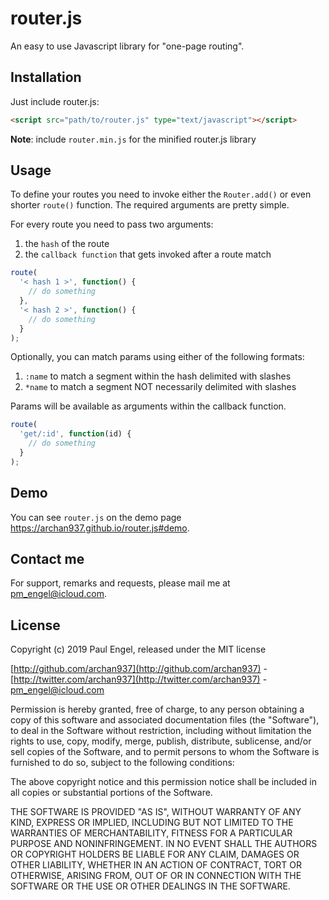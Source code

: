 # router.js

An easy to use Javascript library for "one-page routing".

## Installation

Just include router.js:

```html
<script src="path/to/router.js" type="text/javascript"></script>
```

**Note**: include `router.min.js` for the minified router.js library

## Usage

To define your routes you need to invoke either the `Router.add()` or even shorter `route()` function. The required arguments are pretty simple.

For every route you need to pass two arguments:

1. the `hash` of the route
2. the `callback function` that gets invoked after a route match

```javascript
route(
  '< hash 1 >', function() {
    // do something
  },
  '< hash 2 >', function() {
    // do something
  }
);
```

Optionally, you can match params using either of the following formats:

1. `:name` to match a segment within the hash delimited with slashes
2. `*name` to match a segment NOT necessarily delimited with slashes

Params will be available as arguments within the callback function.

```javascript
route(
  'get/:id', function(id) {
    // do something
  }
);
```

## Demo

You can see `router.js` on the demo page <a href="https://archan937.github.io/router.js#demo">https://archan937.github.io/router.js#demo</a>.

## Contact me

For support, remarks and requests, please mail me at [pm_engel@icloud.com](mailto:pm_engel@icloud.com).

## License

Copyright (c) 2019 Paul Engel, released under the MIT license

[http://github.com/archan937](http://github.com/archan937) - [http://twitter.com/archan937](http://twitter.com/archan937) - [pm_engel@icloud.com](mailto:pm_engel@icloud.com)

Permission is hereby granted, free of charge, to any person obtaining a copy of this software and associated documentation files (the "Software"), to deal in the Software without restriction, including without limitation the rights to use, copy, modify, merge, publish, distribute, sublicense, and/or sell copies of the Software, and to permit persons to whom the Software is furnished to do so, subject to the following conditions:

The above copyright notice and this permission notice shall be included in all copies or substantial portions of the Software.

THE SOFTWARE IS PROVIDED "AS IS", WITHOUT WARRANTY OF ANY KIND, EXPRESS OR IMPLIED, INCLUDING BUT NOT LIMITED TO THE WARRANTIES OF MERCHANTABILITY, FITNESS FOR A PARTICULAR PURPOSE AND NONINFRINGEMENT. IN NO EVENT SHALL THE AUTHORS OR COPYRIGHT HOLDERS BE LIABLE FOR ANY CLAIM, DAMAGES OR OTHER LIABILITY, WHETHER IN AN ACTION OF CONTRACT, TORT OR OTHERWISE, ARISING FROM, OUT OF OR IN CONNECTION WITH THE SOFTWARE OR THE USE OR OTHER DEALINGS IN THE SOFTWARE.
